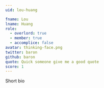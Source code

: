 ```yaml
---
uid: lou-huang

fname: Lou
lname: Huang
role:
  - overlord: true
  - member: true
  - accomplice: false
avatar: thinking-face.png
twitter: baron
github: baron
quote: Quick someone give me a good quote
score: 1
---
```


Short bio
